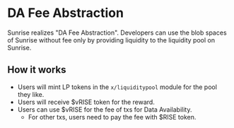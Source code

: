 # DA Fee Abstraction

Sunrise realizes "DA Fee Abstraction". Developers can use the blob spaces of Sunrise without fee only by providing liquidity to the liquidity pool on Sunrise.

## How it works

* Users will mint LP tokens in the `x/liquiditypool` module for the pool they like.
* Users will receive $vRISE token for the reward.
* Users can use $vRISE for the fee of txs for Data Availability.
  * For other txs, users need to pay the fee with $RISE token.
